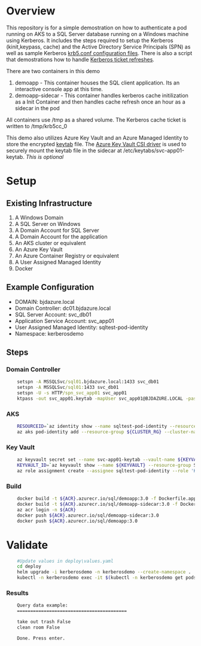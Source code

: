 # Overview
This repository is for a simple demostration on how to authenticate a pod running on AKS to a SQL Server database running on a Windows machine using Kerberos.  It includes the steps required to setup the Kerberos (kinit,keypass, cache) and the Active Directory Service Principals (SPN) as well as sample Kerberos [krb5.conf configuration files](./krb5/krb5.conf).  There is also a script that demostrations how to handle [Kerberos ticket refreshes](./scripts/kinit.sh).  

There are two containers in this demo
1. demoapp - This container houses the SQL client application. Its an interactive console app at this time. 
1. demoapp-sidecar - This container handles kerberos cache initilization as a Init Container and then handles cache refresh once an hour as a sidecar in the pod

All containers use /tmp as a shared volume. The Kerberos cache ticket is written to /tmp/krb5cc_0

This demo also utilizes Azure Key Vault and an Azure Managed Identity to store the encrypted [keytab](https://web.mit.edu/kerberos/krb5-1.12/doc/basic/keytab_def.html) file. The [Azure Key Vault CSI driver](https://docs.microsoft.com/en-us/azure/aks/csi-secrets-store-driver) is used to securely mount the keytab file in the sidecar at /etc/keytabs/svc-app01-keytab. _This is optional_

# Setup
## Existing Infrastructure 
1. A Windows Domain
1. A SQL Server on Windows 
1. A Domain Account for SQL Server
1. A Domain Account for the application 
1. An AKS cluster or equivalent 
1. An Azure Key Vault 
1. An Azure Container Registry or equivalent 
1. A User Assigned Managed Identity
1. Docker

## Example Configuration
* DOMAIN: bjdazure.local
* Domain Controller: dc01.bjdazure.local
* SQL Server Account: svc_db01
* Application Service Account: svc_app01
* User Assigned Managed Identity: sqltest-pod-identity
* Namespace: kerberosdemo

## Steps
### Domain Controller
```cmd
    setspn -A MSSQLSvc/sql01.bjdazure.local:1433 svc_db01
    setspn -A MSSQLSvc/sql01:1433 svc_db01
    setspn -U -s HTTP/spn_svc_app01 svc_app01
    ktpass -out svc_app01.keytab -mapUser svc_app01@BJDAZURE.LOCAL -pass ${PASSWORD} -ptype KRB5_NT_PRINCIPAL -princ HTTP/spn_svc_app01@BJDAZURE.LOCAL
```

### AKS
```bash
    RESOURCEID=`az identity show --name sqltest-pod-identity --resource-group SQL_RG --query id -o tsv`
    az aks pod-identity add --resource-group ${CLUSTER_RG} --cluster-name ${CLUSTER_NAME} --namespace kerberosdemo --name sqltest-pod-identity --identity-resource-id ${RESOURCEID}
```

### Key Vault
```bash
    az keyvault secret set --name svc-app01-keytab --vault-name ${KEYVAULT} --file svc_app01.keytab --encoding base64
    KEYVAULT_ID=`az keyvault show --name ${KEYVAULT} --resource-group SQL_RG --query id -o tsv`
    az role assignment create --assignee sqltest-pod-identity --role 'Key Vault Secrets User' --scope ${KEYVAULT_ID}
```

### Build
```bash
    docker build -t ${ACR}.azurecr.io/sql/demoapp:3.0 -f Dockerfile.app .
    docker build -t ${ACR}.azurecr.io/sql/demoapp-sidecar:3.0 -f Dockerfile.sidecar .
    az acr login -n ${ACR}
    docker push ${ACR}.azurecr.io/sql/demoapp-sidecar:3.0 
    docker push ${ACR}.azurecr.io/sql/demoapp:3.0 
```

# Validate
```bash
    #Update values in deploy\values.yaml
    cd deploy
    helm upgrade -i kerberosdemo -n kerberosdemo --create-namespace . 
    kubectl -n kerberosdemo exec -it $(kubectl -n kerberosdemo get pods -o name --no-headers=true) -c demoapp -- dotnet /app/sql.dll
```

### Results
```bash
    Query data example:
    =========================================

    take out trash False
    clean room False

    Done. Press enter.
```
